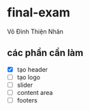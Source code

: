 # final-exam
Võ Đình Thiện Nhân


## các phần cần làm
- [x] tạo header
- [ ] tạo logo
- [ ] slider
- [ ] content area
- [ ] footers

